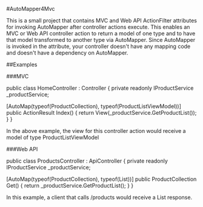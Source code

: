 #AutoMapper4Mvc

This is a small project that contains MVC and Web API ActionFilter attributes for invoking AutoMapper after controller actions execute.
This enables an MVC or Web API controller action to return a model of one type and to have that model transformed to another type via
AutoMapper.  Since AutoMapper is invoked in the attribute, your controller doesn't have any mapping code and doesn't have a dependency
on AutoMapper.


##Examples

###MVC

public class HomeController : Controller
{
  private readonly IProductService _productService;
  
  [AutoMap(typeof(ProductCollection), typeof(ProductListViewModel))]
  public ActionResult Index()
  {
	return View(_productService.GetProductList());
  }
}

In the above example, the view for this controller action would receive a model
of type ProductListViewModel

###Web API

public class ProductsController : ApiController
{
  private readonly IProductService _productService;
  
  [AutoMap(typeof(ProductCollection), typeof(List<Product>))]
  public ProductCollection Get()
  {
    return _productService.GetProductList();
  }
}

In this example, a client that calls /products would receive a List<Product> response.